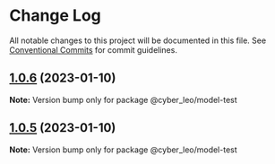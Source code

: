 # Change Log

All notable changes to this project will be documented in this file.
See [Conventional Commits](https://conventionalcommits.org) for commit guidelines.

## [1.0.6](https://github.com/leonunes-cyber/lerna-model/compare/@cyber_leo/model-test@1.0.5...@cyber_leo/model-test@1.0.6) (2023-01-10)

**Note:** Version bump only for package @cyber_leo/model-test





## [1.0.5](https://github.com/leonunes-cyber/lerna-model/compare/@cyber_leo/model-test@1.0.4...@cyber_leo/model-test@1.0.5) (2023-01-10)

**Note:** Version bump only for package @cyber_leo/model-test
